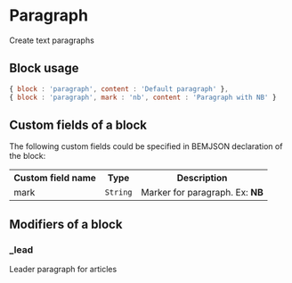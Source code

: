 # Paragraph

Create text paragraphs

## Block usage

``` js
{ block : 'paragraph', content : 'Default paragraph' },
{ block : 'paragraph', mark : 'nb', content : 'Paragraph with NB' }
```

## Custom fields of a block

The following custom fields could be specified in BEMJSON declaration of the block:

<table>
    <tr>
        <th>Custom field name</th>
        <th>Type</th>
        <th>Description</th>
    </tr>
    <tr>
        <td>mark</td>
        <td>
            <code>String</code>
        </td>
        <td>Marker for paragraph. Ex: <strong>NB</strong></td>
    </tr>
</table>

## Modifiers of a block

### _lead

Leader paragraph for articles
